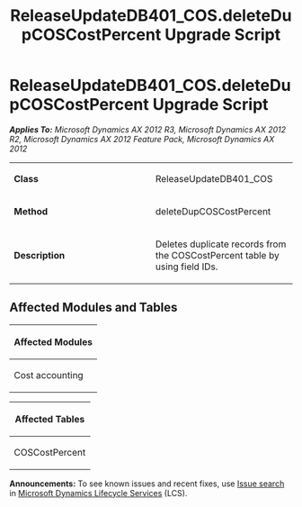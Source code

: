 ﻿---
title: ReleaseUpdateDB401_COS.deleteDupCOSCostPercent Upgrade Script
TOCTitle: ReleaseUpdateDB401_COS.deleteDupCOSCostPercent Upgrade Script
ms:assetid: 8095b73c-8a07-abb9-e6a3-76bcdaf3ceb5
ms:mtpsurl: https://msdn.microsoft.com/en-us/library/JJ685911(v=AX.60)
ms:contentKeyID: 49709364
ms.date: 05/18/2015
mtps_version: v=AX.60
---

# ReleaseUpdateDB401\_COS.deleteDupCOSCostPercent Upgrade Script 


_**Applies To:** Microsoft Dynamics AX 2012 R3, Microsoft Dynamics AX 2012 R2, Microsoft Dynamics AX 2012 Feature Pack, Microsoft Dynamics AX 2012_

<table>
<colgroup>
<col style="width: 50%" />
<col style="width: 50%" />
</colgroup>
<tbody>
<tr class="odd">
<td><p><strong>Class</strong></p></td>
<td><p>ReleaseUpdateDB401_COS</p></td>
</tr>
<tr class="even">
<td><p><strong>Method</strong></p></td>
<td><p>deleteDupCOSCostPercent</p></td>
</tr>
<tr class="odd">
<td><p><strong>Description</strong></p></td>
<td><p>Deletes duplicate records from the COSCostPercent table by using field IDs.</p></td>
</tr>
</tbody>
</table>


## Affected Modules and Tables

<table>
<colgroup>
<col style="width: 100%" />
</colgroup>
<thead>
<tr class="header">
<th><p>Affected Modules</p></th>
</tr>
</thead>
<tbody>
<tr class="odd">
<td><p>Cost accounting</p></td>
</tr>
</tbody>
</table>


<table>
<colgroup>
<col style="width: 100%" />
</colgroup>
<thead>
<tr class="header">
<th><p>Affected Tables</p></th>
</tr>
</thead>
<tbody>
<tr class="odd">
<td><p>COSCostPercent</p></td>
</tr>
</tbody>
</table>

  
**Announcements:** To see known issues and recent fixes, use [Issue search](http://go.microsoft.com/fwlink/?linkid=389258) in [Microsoft Dynamics Lifecycle Services](http://go.microsoft.com/fwlink/?linkid=306505) (LCS).

